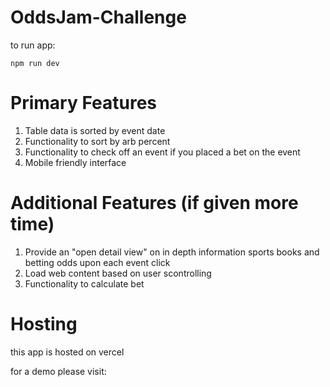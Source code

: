 # OddsJam-Challenge

to run app:

```
npm run dev

```

# Primary Features

1. Table data is sorted by event date
2. Functionality to sort by arb percent
3. Functionality to check off an event if you placed a bet on the event
4. Mobile friendly interface

# Additional Features (if given more time)

1. Provide an "open detail view" on in depth information sports books and betting odds upon each event click
2. Load web content based on user scontrolling
3. Functionality to calculate bet

# Hosting

this app is hosted on vercel

for a demo please visit:
